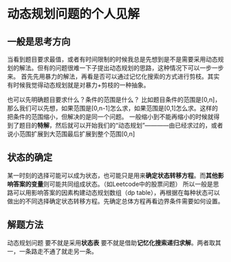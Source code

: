 # 动态规划问题的个人见解

## 一般是思考方向

当看到题目要求最值，或者有时间限制的时候我总是先想到是不是需要采用动态规划的解法。但有的问题很难一下子提出动态规划的思路，这种情况下可以一步一步来。
首先先用暴力的解法，再看是否可以通过记忆化搜索的方式进行剪枝。其实有时候我觉得动态规划就是对暴力+剪枝的一种抽象。

也可以先明确题目要求什么？条件的范围是什么？
比如题目条件的范围是[0,n]，那么我们可以先想，如果范围是[0,n-1]怎么求，如果范围是[0,1]怎么求。这样的把条件的范围缩小，但解决的是同一个问题。
一般缩小到不能再缩小的时候就得到了题目的**特解**，然后就可以开始我们的“动态规划”————由已经求过的，或者说小范围扩展到大范围最后扩展到整个范围[0,n]

## 状态的确定

某一时刻的选择可能可以成为状态，也可能只是用来**确定状态转移方程**。而**其他影响答案的变量**则可能共同组成状态。（如Leetcode中的股票问题）
所以一般是思路可以用影响答案的因素构建动态规划数组（dp table），再根据在每种状态可以做出的不同选择确定状态转移方程。先确定总体方程再看边界条件需要如何设置。

## 解题方法

动态规划问题 要不就是采用**状态表** 要不就是借助**记忆化搜索递归求解**。两者取其一，一条路走不通了就走另一条。
